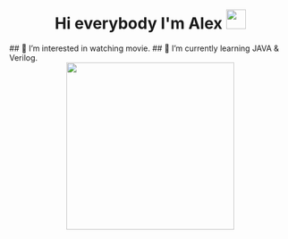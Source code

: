 <h1 align="center">Hi everybody I'm Alex <img src="https://media.giphy.com/media/hvRJCLFzcasrR4ia7z/giphy.gif" width="35px" height="35px"></h1>
##  👀 I’m interested in watching movie.
##  🌱 I’m currently learning JAVA & Verilog.

<body>
<br>
<div align="center">
<img src="https://tenor.com/zh-TW/view/sinchan-hello-hi-byw-bye-gif-22990807" width="300px">
</div>
<br>

<!---
littleruimou/littleruimou is a ✨ special ✨ repository because its `README.md` (this file) appears on your GitHub profile.
You can click the Preview link to take a look at your changes.
--->
